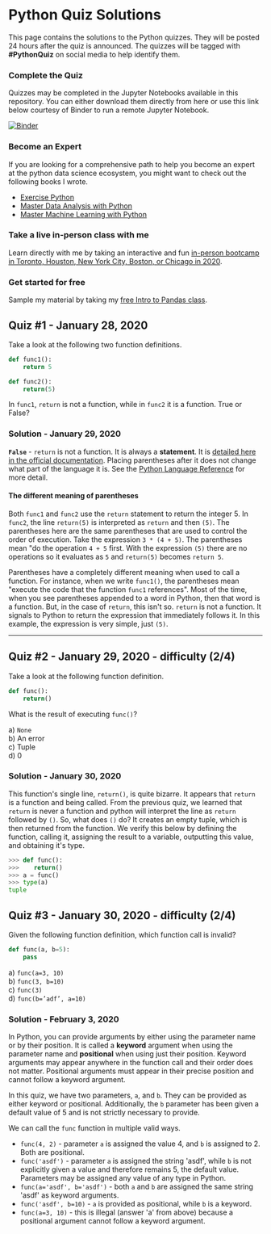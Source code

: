 # Python Quiz Solutions

This page contains the solutions to the Python quizzes. They will be posted 24 hours after the quiz is announced. The quizzes will be tagged with **#PythonQuiz** on social media to help identify them.

### Complete the Quiz

Quizzes may be completed in the Jupyter Notebooks available in this repository. You can either download them directly from here or use this link below courtesy of Binder to run a remote Jupyter Notebook.

[![Binder](https://mybinder.org/badge_logo.svg)](https://mybinder.org/v2/gh/DunderData/Quizzes/master)

### Become an Expert

If you are looking for a comprehensive path to help you become an expert at the python data science ecosystem, you might want to check out the following books I wrote.

* [Exercise Python][3]
* [Master Data Analysis with Python][4]
* [Master Machine Learning with Python][5]

### Take a live in-person class with me

Learn directly with me by taking an interactive and fun [in-person bootcamp in Toronto, Houston, New York City, Boston, or Chicago in 2020][6].

### Get started for free

Sample my material by taking my [free Intro to Pandas class][7].

[1]: twitter.com/tedpetrou
[2]: linkedin.com/in/tedpetrou
[3]: https://www.dunderdata.com/exercise-python
[4]: https://www.dunderdata.com/master-data-analysis-with-python
[5]: https://www.dunderdata.com/master-machine-learning-with-python
[6]: https://www.dunderdata.com/all-in-person-courses
[7]: https://www.dunderdata.com

## Quiz #1 - January 28, 2020

Take a look at the following two function definitions.

```python
def func1():
    return 5

def func2():
    return(5)
```

In `func1`, `return` is not a function, while in `func2` it is a function. True or False?

### Solution - January 29, 2020

**`False`** - `return` is not a function. It is always a **statement**. It is [detailed here in the official documentation][1]. Placing parentheses after it does not change what part of the language it is. See the [Python Language Reference][2] for more detail.

#### The different meaning of parentheses

Both `func1` and `func2` use the `return` statement to return the integer 5. In `func2`, the line `return(5)` is interpreted as `return` and then `(5)`. The parentheses here are the same parentheses that are used to control the order of execution. Take the expression `3 * (4 + 5)`. The parentheses mean "do the operation `4 + 5` first. With the expression `(5)` there are no operations so it evaluates as `5` and `return(5)` becomes `return 5`.

Parentheses have a completely different meaning when used to call a function. For instance, when we write `func1()`, the parentheses mean "execute the code that the function `func1` references". Most of the time, when you see parentheses appended to a word in Python, then that word is a function. But, in the case of `return`, this isn't so. `return` is not a function. It signals to Python to return the expression that immediately follows it. In this example, the expression is very simple, just `(5)`.

[1]: https://docs.python.org/3/reference/simple_stmts.html#grammar-token-return-stmt
[2]: https://docs.python.org/3/reference/index.html

---

## Quiz #2 - January 29, 2020 - difficulty (2/4)

Take a look at the following function definition.

```python
def func():
    return()
```

What is the result of executing `func()`?

a) `None`  
b) An error  
c) Tuple  
d) 0

### Solution - January 30, 2020

This function's single line, `return()`, is quite bizarre. It appears that `return` is a function and being called. From the previous quiz, we learned that `return` is never a function and python will interpret the line as `return` followed by `()`. So, what does `()` do? It creates an empty tuple, which is then returned from the function. We verify this below by defining the function, calling it, assigning the result to a variable, outputting this value, and obtaining it's type.

```python
>>> def func():
>>>    return()
>>> a = func()
>>> type(a)
tuple
```

## Quiz #3 - January 30, 2020 - difficulty (2/4)

Given the following function definition, which function call is invalid?

```python
def func(a, b=5):
    pass
```

a) `func(a=3, 10)`  
b) `func(3, b=10)`  
c) `func(3)`  
d) `func(b=’adf’, a=10)`  

### Solution - February 3, 2020

In Python, you can provide arguments by either using the parameter name or by their position. It is called a **keyword** argument when using the parameter name and **positional** when using just their position. Keyword arguments may appear anywhere in the function call and their order does not matter. Positional arguments must appear in their precise position and cannot follow a keyword argument.

In this quiz, we have two parameters, `a`, and `b`. They can be provided as either keyword or positional. Additionally, the `b` parameter has been given a default value of 5 and is not strictly necessary to provide.

We can call the `func` function in multiple valid ways. 

* `func(4, 2)` - parameter `a` is assigned the value 4, and `b` is assigned to 2. Both are positional.
* `func('asdf')` - parameter `a` is assigned the string 'asdf', while `b` is not explicitly given a value and therefore remains 5, the default value. Parameters may be assigned any value of any type in Python.
* `func(a='asdf', b='asdf')` - both `a` and `b` are assigned the same string 'asdf' as keyword arguments.
* `func('asdf', b=10)` - `a` is provided as positional, while `b` is a keyword.
* `func(a=3, 10)` - this is illegal (answer 'a' from above) because a positional argument cannot follow a keyword argument.
